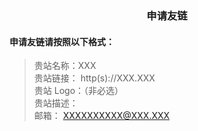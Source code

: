 ### <center>申请友链</center>
#### 申请友链请按照以下格式：
>贵站名称：XXX<br>
>贵站链接： http(s)://XXX.XXX<br>
>贵站 Logo：（非必选）<br>
>贵站描述：<br>
>邮箱： XXXXXXXXXX@XXX.XXX<br>
